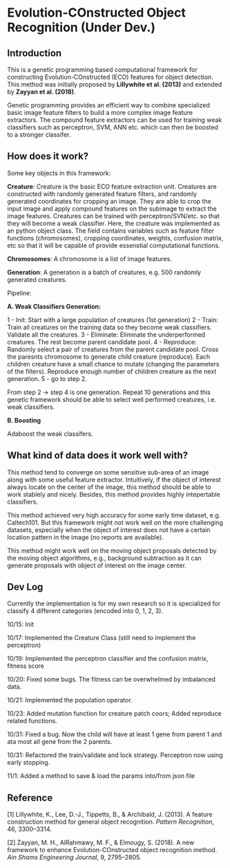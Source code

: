 # Evolution-COnstructed Object Recognition (Under Dev.)

## Introduction

This is a genetic programming based computational framework for constructing Evolution-COnstructed (ECO) features for object detection. This method was initially proposed by __Lillywhite et al. (2013)__ and extended by __Zayyan et al. (2018)__. 

Genetic programming provides an efficient way to combine specialized basic image feature filters to build a more complex image feature extractors. The compound feature extractors can be used for training weak classifiers such as perceptron, SVM, ANN etc. which can then be boosted to a stronger classifer. 

## How does it work?

Some key objects in this framework:

__Creature__: Creature is the basic ECO feature extraction unit. Creatures are constructed with randomly generated feature filters, and randomly generated coordinates for cropping an image. They are able to crop the input image and apply compound features on the subimage to extract the image features. Creatures can be trained with perceptron/SVN/etc. so that they will become a weak classifier. Here, the creature was implemented as an python object class. The field contains variables such as feature filter functions (chromosomes), cropping coordinates, weights, confusion matrix, etc so that it will be capable of provide essenstial computational functions.

__Chromosomes__: A chromosome is a list of image features.

__Generation__: A generation is a batch of creatures, e.g. 500 randomly generated creatures. 

Pipeline:

__A. Weak Classifiers Generation:__

1 - Init: Start with a large population of creatures (1st generation)
2 - Train: Train all creatures on the training data so they become weak classifiers. Validate all the creatures.
3 - Eliminate: Eliminate the underperformed creatures. The rest become parent candidate pool.
4 - Reproduce: Randomly select a pair of creatures from the parent candidate pool. Cross the paresnts chromosome to generate child creature (reproduce). Each children creature have a small chance to mutate (changing the parameters of the filters). Reproduce enough number of children creature as the next generation.
5 - go to step 2.

From step 2 -> step 4 is one generation. Repeat 10 generations and this genetic framework should be able to select well performed creatures, i.e. weak classifiers.

__B. Boosting__

Adaboost the weak classifers. 

## What kind of data does it work well with?

This method tend to converge on some sensitive sub-area of an image along with some useful feature extractor. Intuitively, if the object of interest always locate on the center of the image, this method should be able to work stablely and nicely. 
Besides, this method provides highly intepertable classifiers. 

This method achieved very high accuracy for some early time dataset, e.g. Caltech101. But this framework might not work well on the more challenging datasets, especially when the object of interest does not have a certain location pattern in the image (no reports are available). 

This method might work well on the moving object proposals detected by the moving object algorithms, e.g., background subtraction as it can generate proposals with object of interest on the image center. 


## Dev Log 

Currently the implementation is for my own research so it is specialized for classify 4 different categories (encoded into 0, 1, 2, 3). 

10/15:  Init

10/17:  Implemented the Creature Class (still need to implement the perceptron)

10/19:  Implemented the perceptron classifier and the confusion matrix, fitness score

10/20:  Fixed some bugs. The fitness can be overwhelmed by imbalanced data. 

10/21:  Implemented the population operator.

10/23:  Added mutation function for creature patch coors; Added reproduce related functions.

10/31:  Fixed a bug. Now the child will have at least 1 gene from parent 1 and ata most all gene from the 2 parents.

10/31:  Refactored the train/validate and lock strategy. Perceptron now using early stopping.

11/1:   Added a method to save & load the params into/from json file


## Reference

[1] Lillywhite, K., Lee, D.-J., Tippetts, B., & Archibald, J. (2013). A feature construction method for general object recognition. _Pattern Recognition_, 46, 3300–3314.

[2] Zayyan, M. H., AlRahmawy, M. F., & Elmougy, S. (2018). A new framework to enhance Evolution-COnstructed object recognition method. _Ain Shams Engineering Journal_, 9, 2795–2805.
